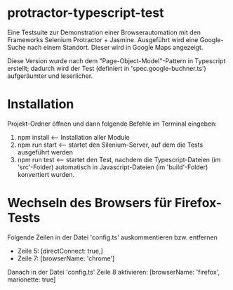 # protractor-typescript-test #
Eine Testsuite zur Demonstration einer Browserautomation mit den Frameworks Selenium Protractor + Jasmine. Ausgeführt wird eine Google-Suche nach einem Standort. Dieser wird in Google Maps angezeigt.

Diese Version wurde nach dem "Page-Object-Model"-Pattern in Typescript erstellt; dadurch wird der Test (definiert in 'spec.google-buchner.ts') aufgeräumter und leserlicher.

# Installation #

Projekt-Ordner öffnen und dann folgende Befehle im Terminal eingeben:
1. npm install <-- Installation aller Module
2. npm run start <-- startet den Silenium-Server, auf dem die Tests ausgeführt werden
3. npm run test <-- startet den Test, nachdem die Typescript-Dateien (im 'src'-Folder) automatisch in Javascript-Dateien (im 'build'-Folder) konvertiert wurden.

# Wechseln des Browsers für Firefox-Tests #

Folgende Zeilen in der Datei 'config.ts' auskommentieren bzw. entfernen
- Zeile 5: [directConnect: true,]
- Zeile 7: [browserName: 'chrome']

Danach in der Datei 'config.ts' Zeile 8 aktivieren:
[browserName: 'firefox', marionette: true]
